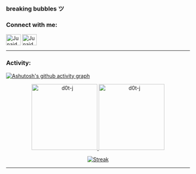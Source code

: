 <link rel="stylesheet" type='text/css' href="https://cdn.jsdelivr.net/gh/devicons/devicon@latest/devicon.min.css" />

### breaking bubbles ツ

<h3 align="left">Connect with me:</h3>
<p align="left">
<a href="https://www.linkedin.com/in/dotj/" target="blank"><img align="center" src="https://skillicons.dev/icons?i=linkedin" alt="Junaid Ahmed" height="30" width="40" /></a>
<a href="https://discord.gg/JeHnrf5amA" target="blank"><img align="center" src="https://skillicons.dev/icons?i=discord" alt="Junaid Ahmed" height="30" width="40" /></a>
</p>

<!-- <p align="left"> <img src="https://komarev.com/ghpvc/?username=d0t-j&label=Profile%20views&color=0e75b6&style=flat" alt="d0t-j" /> </p> -->

---

<h3 align="left">Activity:</h3>

[![Ashutosh's github activity graph](https://github-readme-activity-graph.vercel.app/graph?username=d0t-j&theme=react-dark)](https://github.com/d0t-J)

<div align="center">
  <a href="https://github.com/d0t-j">
    <img height="180em" src="https://github-readme-stats.vercel.app/api/top-langs?username=d0t-j&show_icons=true&locale=en&layout=compact&theme=radical" alt="d0t-j"/>
    <img height="180em" src="https://github-readme-stats.vercel.app/api?username=d0t-j&show_icons=true&theme=radical" alt="d0t-j"/>
  </a>
  <p align="center">
  <a href="https://github.com/d0t-j">
    <img src="https://streak-stats.demolab.com?user=d0t-J&theme=radical&hide_border=true&border_radius=15" alt="Streak" />
  </a>
</p>
</div>


---

<!-- [d0t-j](https://github.com/d0t-j)
26/07/2024 -->
